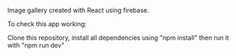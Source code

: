 Image gallery created with React using firebase.

To check this app working:

Clone this repository,
install all dependencies using "npm install"
then run it with "npm run dev"